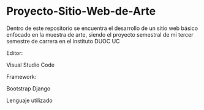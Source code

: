 # Proyecto-Sitio-Web-de-Arte

Dentro de este repositorio se encuentra el desarrollo de un sitio web básico enfocado en la muestra de arte, siendo el proyecto semestral de mi tercer semestre de carrera en el instituto DUOC UC

Editor:

  Visual Studio Code
  
 Framework:
 
  Bootstrap
  Django
  
Lenguaje utilizado

